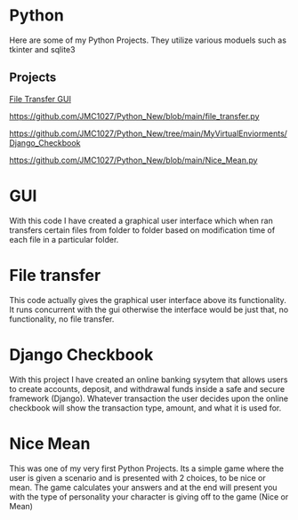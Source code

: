 # Python
 
 Here are some of my Python Projects. They utilize various moduels such as tkinter and sqlite3
 
 ## Projects
[File Transfer GUI](https://github.com/JMC1027/Python_New/blob/main/giu.py)
 
 https://github.com/JMC1027/Python_New/blob/main/file_transfer.py
 
 https://github.com/JMC1027/Python_New/tree/main/MyVirtualEnviorments/Django_Checkbook
 
 https://github.com/JMC1027/Python_New/blob/main/Nice_Mean.py
 
# GUI
With this code I have created a graphical user interface which when ran transfers certain files from folder to folder based on modification time of each file in a particular folder. 

# File transfer
This code actually gives the graphical user interface above its functionality. It runs concurrent with the gui otherwise the interface would be just that, no functionality, no file transfer.

# Django Checkbook
With this project I have created an online banking sysytem that allows users to create accounts, deposit, and withdrawal funds inside a safe and secure framework (Django). Whatever transaction the user decides upon the online checkbook will show the transaction type, amount, and what it is used for.  

# Nice Mean 
This was one of my very first Python Projects. Its a simple game where the user is given a scenario and is presented with 2 choices, to be nice or mean. The game calculates your answers and at the end will present you with the type of personality your character is giving off to the game (Nice or Mean)
